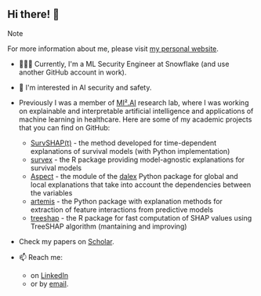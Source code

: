 ## Hi there! 👋

> [!NOTE]
> For more information about me, please visit [my personal website](https://krzyzinski.com).

- 👨🏻‍💻 Currently, I'm a ML Security Engineer at Snowflake (and use another GitHub account in work).

- 👀 I'm interested in AI security and safety. 

- Previously I was a member of [MI².AI](https://www.mi2.ai) research lab, where I was working on explainable and interpretable artificial intelligence and applications of machine learning in healthcare. Here are some of my academic projects that you can find on GitHub: 
  - [SurvSHAP(t)](https://github.com/MI2DataLab/survshap) - the method developed for time-dependent explanations of survival models (with Python implementation)
  - [survex](https://github.com/ModelOriented/survex) - the R package providing model-agnostic explanations for survival models 
  - [Aspect](https://github.com/ModelOriented/DALEX/tree/master/python/dalex/dalex/aspect) - the module of the [dalex](https://github.com/ModelOriented/DALEX) Python package for global and local explanations that take into account the dependencies between the variables
  - [artemis](https://github.com/pyartemis/artemis) - the Python package with explanation methods for extraction of feature interactions from predictive models
  - [treeshap](https://github.com/ModelOriented/treeshap) - the R package for fast computation of SHAP values using TreeSHAP algorithm (mantaining and improving)

- Check my papers on [Scholar](https://scholar.google.co.uk/citations?user=i_r7EUgAAAAJ).

- 📫 Reach me: 
  - on [LinkedIn](https://www.linkedin.com/in/krzyzinskim/)
  - or by [email](mailto:krzyzinskimateusz23+github@gmail.com).
